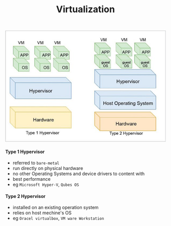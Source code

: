 <h1 align="center">Virtualization</h1><br>


![Type of virtualization](../photo/vir.jpeg)

#### Type 1 Hypervisor

- referred to `bare-metal`
- run directly on physical hardware
- no other Operating Systems and device drivers to content with
- best performance
- eg `Microsoft Hyper-V`, `Qubes OS`

#### Type 2 Hypervisor

- installed on an existing operation system 
- relies on host mechine's OS 
- eg `Oracel virtualbox`, `VM ware Workstation`